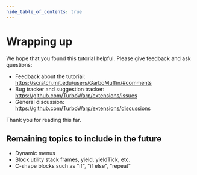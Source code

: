 ```yaml
---
hide_table_of_contents: true
---
```


# Wrapping up

We hope that you found this tutorial helpful. Please give feedback and ask questions:

 - Feedback about the tutorial: https://scratch.mit.edu/users/GarboMuffin/#comments
 - Bug tracker and suggestion tracker: https://github.com/TurboWarp/extensions/issues
 - General discussion: https://github.com/TurboWarp/extensions/discussions

Thank you for reading this far.

## Remaining topics to include in the future

 - Dynamic menus
 - Block utility stack frames, yield, yieldTick, etc.
 - C-shape blocks such as "if", "if else", "repeat"
